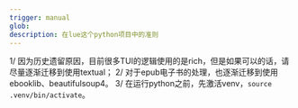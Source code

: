 ```yaml
---
trigger: manual
glob:
description: 在lue这个python项目中的准则
---
```


1/ 因为历史遗留原因，目前很多TUI的逻辑使用的是rich，但是如果可以的话，请尽量逐渐迁移到使用textual；
2/ 对于epub电子书的处理，也逐渐迁移到使用ebooklib、beautifulsoup4。
3/ 在运行python之前，先激活venv，`source .venv/bin/activate`。





